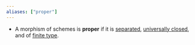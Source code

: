 ```yaml
---
aliases: ["proper"]
---
```


- A morphism of schemes is **proper** if it is [separated](separated.md), [universally closed](universally%20closed.md), and of [finite type](finite%20type.md).